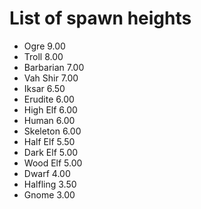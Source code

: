 # List of spawn heights

* Ogre 9.00
* Troll 8.00
* Barbarian 7.00
* Vah Shir 7.00
* Iksar 6.50
* Erudite 6.00
* High Elf 6.00
* Human 6.00
* Skeleton 6.00
* Half Elf 5.50
* Dark Elf 5.00
* Wood Elf 5.00
* Dwarf 4.00
* Halfling 3.50
* Gnome 3.00

